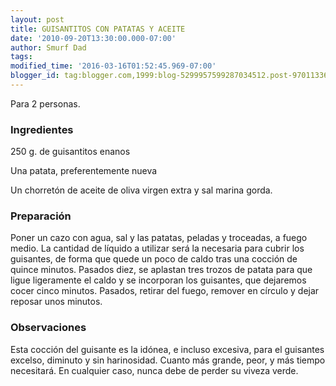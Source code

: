 ```yaml
---
layout: post
title: GUISANTITOS CON PATATAS Y ACEITE
date: '2010-09-20T13:30:00.000-07:00'
author: Smurf Dad
tags: 
modified_time: '2016-03-16T01:52:45.969-07:00'
blogger_id: tag:blogger.com,1999:blog-5299957599287034512.post-970113361659724475
---
```


Para 2 personas.

<h3>Ingredientes</h3>

250 g. de guisantitos enanos

Una patata, preferentemente nueva

Un chorretón de aceite de oliva virgen extra y sal marina gorda.

<h3>Preparación</h3>

Poner un cazo con agua, sal y las patatas, peladas y troceadas, a fuego medio. La cantidad de líquido a utilizar será la necesaria para cubrir los guisantes, de forma que quede un poco de caldo tras una cocción de quince minutos. Pasados diez, se aplastan tres trozos de patata para que ligue ligeramente el caldo y se incorporan los guisantes, que dejaremos cocer cinco minutos. Pasados, retirar del fuego, remover en círculo y dejar reposar unos minutos.

<h3>Observaciones</h3>

Esta cocción del guisante es la idónea, e incluso excesiva, para el guisantes excelso, diminuto y sin harinosidad. Cuanto más grande, peor, y más tiempo necesitará. En cualquier caso, nunca debe de perder su viveza verde.

